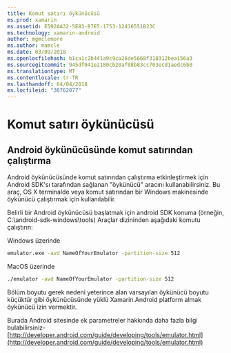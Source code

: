 ```yaml
---
title: Komut satırı öykünücüsü
ms.prod: xamarin
ms.assetid: E592AA32-5E83-B7E5-1753-12416551B23C
ms.technology: xamarin-android
author: mgmclemore
ms.author: mamcle
ms.date: 03/09/2018
ms.openlocfilehash: b1ca1c2b441a9c9ca26de5668f318312bea156a3
ms.sourcegitcommit: 945df041e2180cb20af08b83cc703ecd1aedc6b0
ms.translationtype: MT
ms.contentlocale: tr-TR
ms.lasthandoff: 04/04/2018
ms.locfileid: "30762077"
---
```

# <a name="command-line-emulator"></a>Komut satırı öykünücüsü


## <a name="running-the-android-emulator-from-the-command-line"></a>Android öykünücüsünde komut satırından çalıştırma

Android öykünücüsünde komut satırından çalıştırma etkinleştirmek için Android SDK'sı tarafından sağlanan "öykünücü" aracını kullanabilirsiniz. Bu araç, OS X terminalde veya komut satırından bir Windows makinesinde öykünücü çalıştırmak için kullanılabilir.

Belirli bir Android öykünücüsü başlatmak için android SDK konuma (örneğin, C:\android-sdk-windows\tools) Araçlar dizininden aşağıdaki komutu çalıştırın:

Windows üzerinde

```cmd
emulator.exe -avd NameOfYourEmulator -partition-size 512
```

MacOS üzerinde

```bash
./emulator -avd NameOfYourEmulator -partition-size 512
```

Bölüm boyutu gerek nedeni yeterince alan varsayılan öykünücü boyutu küçüktür gibi öykünücüsünde yüklü Xamarin.Android platform almak öykünücü izin vermektir.

Burada Android sitesinde ek parametreler hakkında daha fazla bilgi bulabilirsiniz- [http://developer.android.com/guide/developing/tools/emulator.html](http://developer.android.com/guide/developing/tools/emulator.html)
